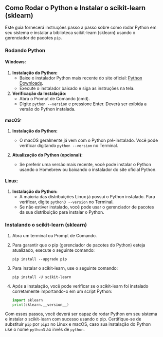 ## Como Rodar o Python e Instalar o scikit-learn (sklearn)

Este guia fornecerá instruções passo a passo sobre como rodar Python em seu sistema e instalar a biblioteca scikit-learn (sklearn) usando o gerenciador de pacotes `pip`.

### Rodando Python

#### Windows:

1. **Instalação do Python:**
   - Baixe o instalador Python mais recente do site oficial: [Python Downloads](https://www.python.org/downloads/).
   - Execute o instalador baixado e siga as instruções na tela.
2. **Verificação da Instalação:**
   - Abra o Prompt de Comando (cmd).
   - Digite `python --version` e pressione Enter. Deverá ser exibida a versão do Python instalada.

#### macOS:

1. **Instalação do Python:**

   - O macOS geralmente já vem com o Python pré-instalado. Você pode verificar digitando `python --version` no Terminal.

2. **Atualização do Python (opcional):**
   - Se preferir uma versão mais recente, você pode instalar o Python usando o Homebrew ou baixando o instalador do site oficial Python.

#### Linux:

1. **Instalação do Python:**
   - A maioria das distribuições Linux já possui o Python instalado. Para verificar, digite `python3 --version` no Terminal.
   - Se não estiver instalado, você pode usar o gerenciador de pacotes da sua distribuição para instalar o Python.

### Instalando o scikit-learn (sklearn)

1. Abra um terminal ou Prompt de Comando.

2. Para garantir que o pip (gerenciador de pacotes do Python) esteja atualizado, execute o seguinte comando:

   ```
   pip install --upgrade pip
   ```

3. Para instalar o scikit-learn, use o seguinte comando:

   ```
   pip install -U scikit-learn
   ```

4. Após a instalação, você pode verificar se o scikit-learn foi instalado corretamente importando-o em um script Python:
   ```python
   import sklearn
   print(sklearn.__version__)
   ```

Com esses passos, você deverá ser capaz de rodar Python em seu sistema e instalar o scikit-learn com sucesso usando o pip. Certifique-se de substituir `pip` por `pip3` no Linux e macOS, caso sua instalação do Python use o nome `python3` ao invés de `python`.
